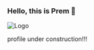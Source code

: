 ### Hello, this is Prem 👋


![Logo](https://drive.google.com/file/d/1_dlIOoFqyW4JPB3ct0FZN6DfG7M4jI1K/view?usp=sharing)



profile under construction!!!

<!--
**prem-kumar-verma/prem-kumar-verma** is a ✨ _special_ ✨ repository because its `README.md` (this file) appears on your GitHub profile.

Here are some ideas to get you started:

- 🔭 I’m currently working on ...
- 🌱 I’m currently learning ...
- 👯 I’m looking to collaborate on ...
- 🤔 I’m looking for help with ...
- 💬 Ask me about ...
- 📫 How to reach me: ...
- 😄 Pronouns: ...
- ⚡ Fun fact: ...
-->
